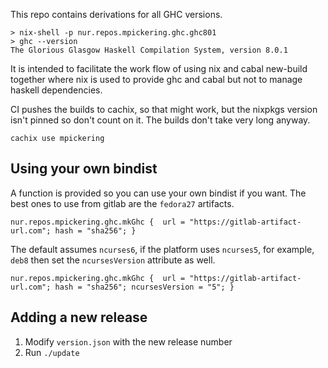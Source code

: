This repo contains derivations for all GHC versions.

```
> nix-shell -p nur.repos.mpickering.ghc.ghc801
> ghc --version
The Glorious Glasgow Haskell Compilation System, version 8.0.1
```

It is intended to facilitate the work flow of using nix and cabal new-build together
where nix is used to provide ghc and cabal but not to manage haskell dependencies.

CI pushes the builds to cachix, so that might work, but the nixpkgs version
isn't pinned so don't count on it. The builds don't take very long anyway.

```
cachix use mpickering
```

## Using your own bindist

A function is provided so you can use your own bindist if you want.
The best ones to use from gitlab are the `fedora27` artifacts.

```
nur.repos.mpickering.ghc.mkGhc {  url = "https://gitlab-artifact-url.com"; hash = "sha256"; }
```

The default assumes `ncurses6`, if the platform uses `ncurses5`, for example,
`deb8` then set the `ncursesVersion` attribute as well.

```
nur.repos.mpickering.ghc.mkGhc {  url = "https://gitlab-artifact-url.com"; hash = "sha256"; ncursesVersion = "5"; }
```


## Adding a new release

1. Modify `version.json` with the new release number
2. Run `./update`

